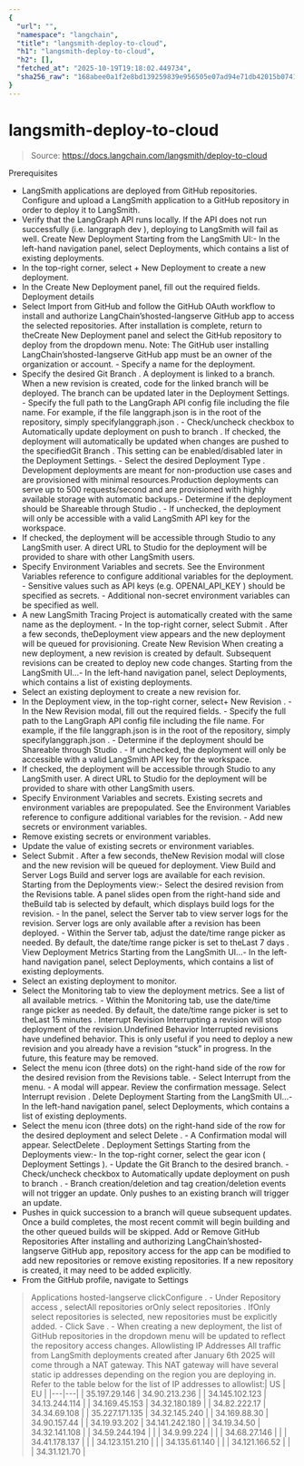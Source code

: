 ```yaml
---
{
  "url": "",
  "namespace": "langchain",
  "title": "langsmith-deploy-to-cloud",
  "h1": "langsmith-deploy-to-cloud",
  "h2": [],
  "fetched_at": "2025-10-19T19:18:02.449734",
  "sha256_raw": "168abee0a1f2e8bd139259839e956505e07ad94e71db42015b07413ec1fa44f4"
}
---
```


# langsmith-deploy-to-cloud

> Source: https://docs.langchain.com/langsmith/deploy-to-cloud

Prerequisites
- LangSmith applications are deployed from GitHub repositories. Configure and upload a LangSmith application to a GitHub repository in order to deploy it to LangSmith.
- Verify that the LangGraph API runs locally. If the API does not run successfully (i.e.
langgraph dev
), deploying to LangSmith will fail as well.
Create New Deployment
Starting from the LangSmith UI:- In the left-hand navigation panel, select Deployments, which contains a list of existing deployments.
- In the top-right corner, select + New Deployment to create a new deployment.
- In the
Create New Deployment
panel, fill out the required fields. Deployment details
- Select
Import from GitHub
and follow the GitHub OAuth workflow to install and authorize LangChain’shosted-langserve
GitHub app to access the selected repositories. After installation is complete, return to theCreate New Deployment
panel and select the GitHub repository to deploy from the dropdown menu. Note: The GitHub user installing LangChain’shosted-langserve
GitHub app must be an owner of the organization or account. - Specify a name for the deployment.
- Specify the desired
Git Branch
. A deployment is linked to a branch. When a new revision is created, code for the linked branch will be deployed. The branch can be updated later in the Deployment Settings. - Specify the full path to the LangGraph API config file including the file name. For example, if the file
langgraph.json
is in the root of the repository, simply specifylanggraph.json
. - Check/uncheck checkbox to
Automatically update deployment on push to branch
. If checked, the deployment will automatically be updated when changes are pushed to the specifiedGit Branch
. This setting can be enabled/disabled later in the Deployment Settings. - Select the desired
Deployment Type
. Development
deployments are meant for non-production use cases and are provisioned with minimal resources.Production
deployments can serve up to 500 requests/second and are provisioned with highly available storage with automatic backups.- Determine if the deployment should be
Shareable through Studio
. - If unchecked, the deployment will only be accessible with a valid LangSmith API key for the workspace.
- If checked, the deployment will be accessible through Studio to any LangSmith user. A direct URL to Studio for the deployment will be provided to share with other LangSmith users.
- Specify
Environment Variables
and secrets. See the Environment Variables reference to configure additional variables for the deployment. - Sensitive values such as API keys (e.g.
OPENAI_API_KEY
) should be specified as secrets. - Additional non-secret environment variables can be specified as well.
- A new LangSmith
Tracing Project
is automatically created with the same name as the deployment. - In the top-right corner, select
Submit
. After a few seconds, theDeployment
view appears and the new deployment will be queued for provisioning.
Create New Revision
When creating a new deployment, a new revision is created by default. Subsequent revisions can be created to deploy new code changes. Starting from the LangSmith UI…- In the left-hand navigation panel, select Deployments, which contains a list of existing deployments.
- Select an existing deployment to create a new revision for.
- In the
Deployment
view, in the top-right corner, select+ New Revision
. - In the
New Revision
modal, fill out the required fields. - Specify the full path to the LangGraph API config file including the file name. For example, if the file
langgraph.json
is in the root of the repository, simply specifylanggraph.json
. - Determine if the deployment should be
Shareable through Studio
. - If unchecked, the deployment will only be accessible with a valid LangSmith API key for the workspace.
- If checked, the deployment will be accessible through Studio to any LangSmith user. A direct URL to Studio for the deployment will be provided to share with other LangSmith users.
- Specify
Environment Variables
and secrets. Existing secrets and environment variables are prepopulated. See the Environment Variables reference to configure additional variables for the revision. - Add new secrets or environment variables.
- Remove existing secrets or environment variables.
- Update the value of existing secrets or environment variables.
- Select
Submit
. After a few seconds, theNew Revision
modal will close and the new revision will be queued for deployment.
View Build and Server Logs
Build and server logs are available for each revision. Starting from the Deployments view:- Select the desired revision from the
Revisions
table. A panel slides open from the right-hand side and theBuild
tab is selected by default, which displays build logs for the revision. - In the panel, select the
Server
tab to view server logs for the revision. Server logs are only available after a revision has been deployed. - Within the
Server
tab, adjust the date/time range picker as needed. By default, the date/time range picker is set to theLast 7 days
.
View Deployment Metrics
Starting from the LangSmith UI…- In the left-hand navigation panel, select Deployments, which contains a list of existing deployments.
- Select an existing deployment to monitor.
- Select the
Monitoring
tab to view the deployment metrics. See a list of all available metrics. - Within the
Monitoring
tab, use the date/time range picker as needed. By default, the date/time range picker is set to theLast 15 minutes
.
Interrupt Revision
Interrupting a revision will stop deployment of the revision.Undefined Behavior
Interrupted revisions have undefined behavior. This is only useful if you need to deploy a new revision and you already have a revision “stuck” in progress. In the future, this feature may be removed.
- Select the menu icon (three dots) on the right-hand side of the row for the desired revision from the
Revisions
table. - Select
Interrupt
from the menu. - A modal will appear. Review the confirmation message. Select
Interrupt revision
.
Delete Deployment
Starting from the LangSmith UI…- In the left-hand navigation panel, select Deployments, which contains a list of existing deployments.
- Select the menu icon (three dots) on the right-hand side of the row for the desired deployment and select
Delete
. - A
Confirmation
modal will appear. SelectDelete
.
Deployment Settings
Starting from the Deployments view:- In the top-right corner, select the gear icon (
Deployment Settings
). - Update the
Git Branch
to the desired branch. - Check/uncheck checkbox to
Automatically update deployment on push to branch
. - Branch creation/deletion and tag creation/deletion events will not trigger an update. Only pushes to an existing branch will trigger an update.
- Pushes in quick succession to a branch will queue subsequent updates. Once a build completes, the most recent commit will begin building and the other queued builds will be skipped.
Add or Remove GitHub Repositories
After installing and authorizing LangChain’shosted-langserve
GitHub app, repository access for the app can be modified to add new repositories or remove existing repositories. If a new repository is created, it may need to be added explicitly.
- From the GitHub profile, navigate to
Settings
>Applications
>hosted-langserve
> clickConfigure
. - Under
Repository access
, selectAll repositories
orOnly select repositories
. IfOnly select repositories
is selected, new repositories must be explicitly added. - Click
Save
. - When creating a new deployment, the list of GitHub repositories in the dropdown menu will be updated to reflect the repository access changes.
Allowlisting IP Addresses
All traffic from LangSmith deployments created after January 6th 2025 will come through a NAT gateway. This NAT gateway will have several static ip addresses depending on the region you are deploying in. Refer to the table below for the list of IP addresses to allowlist:| US | EU |
|---|---|
| 35.197.29.146 | 34.90.213.236 |
| 34.145.102.123 | 34.13.244.114 |
| 34.169.45.153 | 34.32.180.189 |
| 34.82.222.17 | 34.34.69.108 |
| 35.227.171.135 | 34.32.145.240 |
| 34.169.88.30 | 34.90.157.44 |
| 34.19.93.202 | 34.141.242.180 |
| 34.19.34.50 | 34.32.141.108 |
| 34.59.244.194 | |
| 34.9.99.224 | |
| 34.68.27.146 | |
| 34.41.178.137 | |
| 34.123.151.210 | |
| 34.135.61.140 | |
| 34.121.166.52 | |
| 34.31.121.70 |